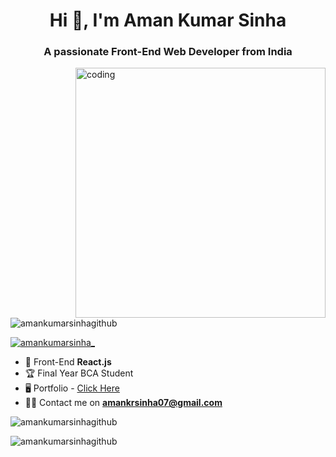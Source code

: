 <h1 align="center">Hi 👋, I'm Aman Kumar Sinha</h1>
<h3 align="center">A passionate Front-End Web Developer from India</h3>

<img
  align="right"
  alt="coding"
  width="400px"
  src="https://camo.githubusercontent.com/c1dcb74cc1c1835b1d716f5051499a2814c683c806b15f04b0eba492863703e9/68747470733a2f2f63646e2e6472696262626c652e636f6d2f75736572732f3733303730332f73637265656e73686f74732f363538313234332f6176656e746f2e676966"
/>

<p align="left">
  <img
    src="https://komarev.com/ghpvc/?username=amankumarsinhagithub&label=Profile%20views&color=0e75b6&style=flat"
    alt="amankumarsinhagithub"
  />
</p>

<p align="left">
  <a href="https://twitter.com/amankumarsinha_" target="blank"
    ><img
      src="https://img.shields.io/twitter/follow/amankumarsinha_?logo=twitter&style=for-the-badge"
      alt="amankumarsinha_"
  /></a>
</p>

- 🌱 Front-End **React.js**
- 🏆 Final Year BCA Student
- 🖥️ Portfolio - [Click Here](https://amankumarsinhagithub.github.io/Portfolio/)
- 👨‍💻 Contact me on **amankrsinha07@gmail.com**

<p>
  <img
    align="center"
    src="https://github-readme-stats.vercel.app/api/top-langs/?username=amankumarsinhagithub&theme=dark&hide_border=false&include_all_commits=false&count_private=false&layout=compact"
    alt="amankumarsinhagithub"
  />
</p>

<p>
  <img
    align="center"
    src="https://github-readme-streak-stats.herokuapp.com/?user=amankumarsinhagithub&theme=dark&hide_border=false"
    alt="amankumarsinhagithub"
  />
</p>



